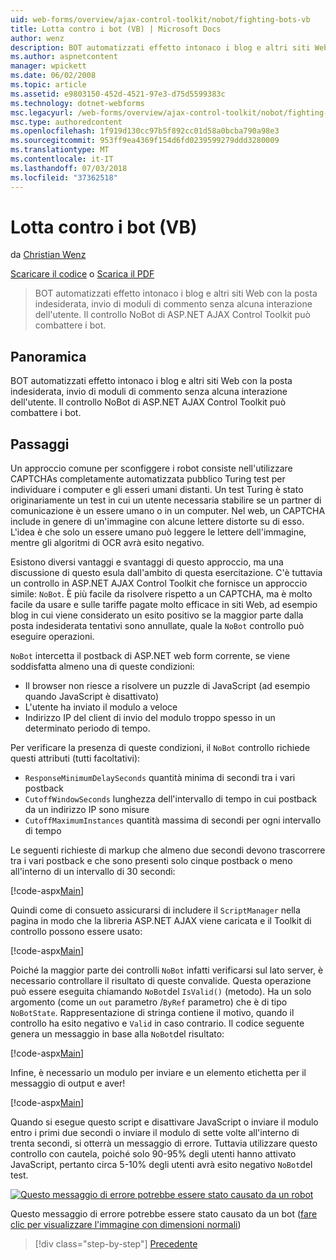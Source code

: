 ```yaml
---
uid: web-forms/overview/ajax-control-toolkit/nobot/fighting-bots-vb
title: Lotta contro i bot (VB) | Microsoft Docs
author: wenz
description: BOT automatizzati effetto intonaco i blog e altri siti Web con la posta indesiderata, invio di moduli di commento senza alcuna interazione dell'utente. Controllo NoBot di ASP.NET AJAX svantaggio...
ms.author: aspnetcontent
manager: wpickett
ms.date: 06/02/2008
ms.topic: article
ms.assetid: e9803150-452d-4521-97e3-d75d5599383c
ms.technology: dotnet-webforms
msc.legacyurl: /web-forms/overview/ajax-control-toolkit/nobot/fighting-bots-vb
msc.type: authoredcontent
ms.openlocfilehash: 1f919d130cc97b5f892cc01d58a0bcba790a98e3
ms.sourcegitcommit: 953ff9ea4369f154d6fd0239599279ddd3280009
ms.translationtype: MT
ms.contentlocale: it-IT
ms.lasthandoff: 07/03/2018
ms.locfileid: "37362518"
---
```

<a name="fighting-bots-vb"></a>Lotta contro i bot (VB)
====================
da [Christian Wenz](https://github.com/wenz)

[Scaricare il codice](http://download.microsoft.com/download/9/3/f/93f8daea-bebd-4821-833b-95205389c7d0/NoBot0.vb.zip) o [Scarica il PDF](http://download.microsoft.com/download/b/6/a/b6ae89ee-df69-4c87-9bfb-ad1eb2b23373/nobot0VB.pdf)

> BOT automatizzati effetto intonaco i blog e altri siti Web con la posta indesiderata, invio di moduli di commento senza alcuna interazione dell'utente. Il controllo NoBot di ASP.NET AJAX Control Toolkit può combattere i bot.


## <a name="overview"></a>Panoramica

BOT automatizzati effetto intonaco i blog e altri siti Web con la posta indesiderata, invio di moduli di commento senza alcuna interazione dell'utente. Il controllo NoBot di ASP.NET AJAX Control Toolkit può combattere i bot.

## <a name="steps"></a>Passaggi

Un approccio comune per sconfiggere i robot consiste nell'utilizzare CAPTCHAs completamente automatizzata pubblico Turing test per individuare i computer e gli esseri umani distanti. Un test Turing è stato originariamente un test in cui un utente necessaria stabilire se un partner di comunicazione è un essere umano o in un computer. Nel web, un CAPTCHA include in genere di un'immagine con alcune lettere distorte su di esso. L'idea è che solo un essere umano può leggere le lettere dell'immagine, mentre gli algoritmi di OCR avrà esito negativo.

Esistono diversi vantaggi e svantaggi di questo approccio, ma una discussione di questo esula dall'ambito di questa esercitazione. C'è tuttavia un controllo in ASP.NET AJAX Control Toolkit che fornisce un approccio simile: `NoBot`. È più facile da risolvere rispetto a un CAPTCHA, ma è molto facile da usare e sulle tariffe pagate molto efficace in siti Web, ad esempio blog in cui viene considerato un esito positivo se la maggior parte dalla posta indesiderata tentativi sono annullate, quale la `NoBot` controllo può eseguire operazioni.

`NoBot` intercetta il postback di ASP.NET web form corrente, se viene soddisfatta almeno una di queste condizioni:

- Il browser non riesce a risolvere un puzzle di JavaScript (ad esempio quando JavaScript è disattivato)
- L'utente ha inviato il modulo a veloce
- Indirizzo IP del client di invio del modulo troppo spesso in un determinato periodo di tempo.

Per verificare la presenza di queste condizioni, il `NoBot` controllo richiede questi attributi (tutti facoltativi):

- `ResponseMinimumDelaySeconds` quantità minima di secondi tra i vari postback
- `CutoffWindowSeconds` lunghezza dell'intervallo di tempo in cui postback da un indirizzo IP sono misure
- `CutoffMaximumInstances` quantità massima di secondi per ogni intervallo di tempo

Le seguenti richieste di markup che almeno due secondi devono trascorrere tra i vari postback e che sono presenti solo cinque postback o meno all'interno di un intervallo di 30 secondi:

[!code-aspx[Main](fighting-bots-vb/samples/sample1.aspx)]

Quindi come di consueto assicurarsi di includere il `ScriptManager` nella pagina in modo che la libreria ASP.NET AJAX viene caricata e il Toolkit di controllo possono essere usato:

[!code-aspx[Main](fighting-bots-vb/samples/sample2.aspx)]

Poiché la maggior parte dei controlli `NoBot` infatti verificarsi sul lato server, è necessario controllare il risultato di queste convalide. Questa operazione può essere eseguita chiamando `NoBot`del `IsValid()` (metodo). Ha un solo argomento (come un `out` parametro /`ByRef` parametro) che è di tipo `NoBotState`. Rappresentazione di stringa contiene il motivo, quando il controllo ha esito negativo e `Valid` in caso contrario. Il codice seguente genera un messaggio in base alla `NoBot`del risultato:

[!code-aspx[Main](fighting-bots-vb/samples/sample3.aspx)]

Infine, è necessario un modulo per inviare e un elemento etichetta per il messaggio di output e aver!

[!code-aspx[Main](fighting-bots-vb/samples/sample4.aspx)]

Quando si esegue questo script e disattivare JavaScript o inviare il modulo entro i primi due secondi o inviare il modulo di sette volte all'interno di trenta secondi, si otterrà un messaggio di errore. Tuttavia utilizzare questo controllo con cautela, poiché solo 90-95% degli utenti hanno attivato JavaScript, pertanto circa 5-10% degli utenti avrà esito negativo `NoBot`del test.


[![Questo messaggio di errore potrebbe essere stato causato da un robot](fighting-bots-vb/_static/image2.png)](fighting-bots-vb/_static/image1.png)

Questo messaggio di errore potrebbe essere stato causato da un bot ([fare clic per visualizzare l'immagine con dimensioni normali](fighting-bots-vb/_static/image3.png))

> [!div class="step-by-step"]
> [Precedente](fighting-bots-cs.md)
